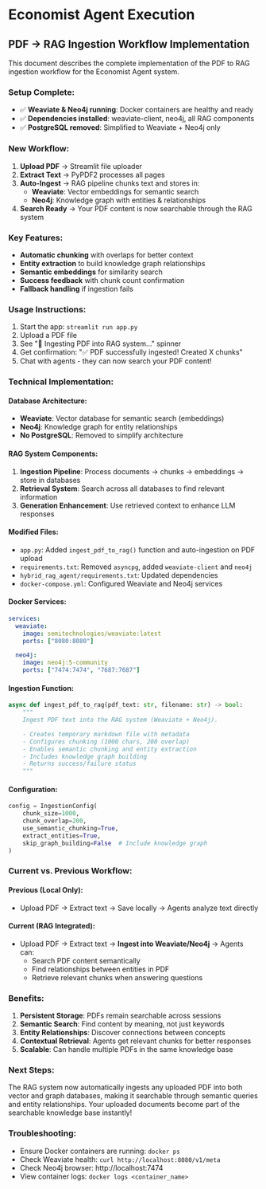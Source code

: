 # Economist Agent Execution

## PDF → RAG Ingestion Workflow Implementation

This document describes the complete implementation of the PDF to RAG ingestion workflow for the Economist Agent system.

### **Setup Complete:**
- ✅ **Weaviate & Neo4j running**: Docker containers are healthy and ready
- ✅ **Dependencies installed**: weaviate-client, neo4j, all RAG components
- ✅ **PostgreSQL removed**: Simplified to Weaviate + Neo4j only

### **New Workflow:**
1. **Upload PDF** → Streamlit file uploader
2. **Extract Text** → PyPDF2 processes all pages
3. **Auto-Ingest** → RAG pipeline chunks text and stores in:
   - **Weaviate**: Vector embeddings for semantic search
   - **Neo4j**: Knowledge graph with entities & relationships
4. **Search Ready** → Your PDF content is now searchable through the RAG system

### **Key Features:**
- **Automatic chunking** with overlaps for better context
- **Entity extraction** to build knowledge graph relationships
- **Semantic embeddings** for similarity search
- **Success feedback** with chunk count confirmation
- **Fallback handling** if ingestion fails

### **Usage Instructions:**
1. Start the app: `streamlit run app.py`
2. Upload a PDF file
3. See "🔄 Ingesting PDF into RAG system..." spinner
4. Get confirmation: "✅ PDF successfully ingested! Created X chunks"
5. Chat with agents - they can now search your PDF content!

### **Technical Implementation:**

#### **Database Architecture:**
- **Weaviate**: Vector database for semantic search (embeddings)
- **Neo4j**: Knowledge graph for entity relationships
- **No PostgreSQL**: Removed to simplify architecture

#### **RAG System Components:**
1. **Ingestion Pipeline**: Process documents → chunks → embeddings → store in databases
2. **Retrieval System**: Search across all databases to find relevant information
3. **Generation Enhancement**: Use retrieved context to enhance LLM responses

#### **Modified Files:**
- `app.py`: Added `ingest_pdf_to_rag()` function and auto-ingestion on PDF upload
- `requirements.txt`: Removed `asyncpg`, added `weaviate-client` and `neo4j`
- `hybrid_rag_agent/requirements.txt`: Updated dependencies
- `docker-compose.yml`: Configured Weaviate and Neo4j services

#### **Docker Services:**
```yaml
services:
  weaviate:
    image: semitechnologies/weaviate:latest
    ports: ["8080:8080"]

  neo4j:
    image: neo4j:5-community
    ports: ["7474:7474", "7687:7687"]
```

#### **Ingestion Function:**
```python
async def ingest_pdf_to_rag(pdf_text: str, filename: str) -> bool:
    """
    Ingest PDF text into the RAG system (Weaviate + Neo4j).

    - Creates temporary markdown file with metadata
    - Configures chunking (1000 chars, 200 overlap)
    - Enables semantic chunking and entity extraction
    - Includes knowledge graph building
    - Returns success/failure status
    """
```

#### **Configuration:**
```python
config = IngestionConfig(
    chunk_size=1000,
    chunk_overlap=200,
    use_semantic_chunking=True,
    extract_entities=True,
    skip_graph_building=False  # Include knowledge graph
)
```

### **Current vs. Previous Workflow:**

#### **Previous (Local Only):**
- Upload PDF → Extract text → Save locally → Agents analyze text directly

#### **Current (RAG Integrated):**
- Upload PDF → Extract text → **Ingest into Weaviate/Neo4j** → Agents can:
  - Search PDF content semantically
  - Find relationships between entities in PDF
  - Retrieve relevant chunks when answering questions

### **Benefits:**
1. **Persistent Storage**: PDFs remain searchable across sessions
2. **Semantic Search**: Find content by meaning, not just keywords
3. **Entity Relationships**: Discover connections between concepts
4. **Contextual Retrieval**: Agents get relevant chunks for better responses
5. **Scalable**: Can handle multiple PDFs in the same knowledge base

### **Next Steps:**
The RAG system now automatically ingests any uploaded PDF into both vector and graph databases, making it searchable through semantic queries and entity relationships. Your uploaded documents become part of the searchable knowledge base instantly!

### **Troubleshooting:**
- Ensure Docker containers are running: `docker ps`
- Check Weaviate health: `curl http://localhost:8080/v1/meta`
- Check Neo4j browser: http://localhost:7474
- View container logs: `docker logs <container_name>`